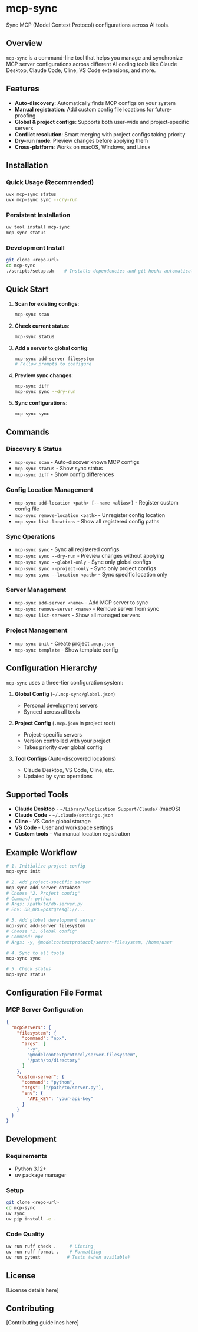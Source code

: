 # mcp-sync

Sync MCP (Model Context Protocol) configurations across AI tools.

## Overview

`mcp-sync` is a command-line tool that helps you manage and synchronize MCP server configurations across different AI coding tools like Claude Desktop, Claude Code, Cline, VS Code extensions, and more.

## Features

- **Auto-discovery**: Automatically finds MCP configs on your system
- **Manual registration**: Add custom config file locations for future-proofing
- **Global & project configs**: Supports both user-wide and project-specific servers
- **Conflict resolution**: Smart merging with project configs taking priority
- **Dry-run mode**: Preview changes before applying them
- **Cross-platform**: Works on macOS, Windows, and Linux

## Installation

### Quick Usage (Recommended)
```bash
uvx mcp-sync status
uvx mcp-sync sync --dry-run
```

### Persistent Installation
```bash
uv tool install mcp-sync
mcp-sync status
```

### Development Install
```bash
git clone <repo-url>
cd mcp-sync
./scripts/setup.sh    # Installs dependencies and git hooks automatically
```

## Quick Start

1. **Scan for existing configs**:
   ```bash
   mcp-sync scan
   ```

2. **Check current status**:
   ```bash
   mcp-sync status
   ```

3. **Add a server to global config**:
   ```bash
   mcp-sync add-server filesystem
   # Follow prompts to configure
   ```

4. **Preview sync changes**:
   ```bash
   mcp-sync diff
   mcp-sync sync --dry-run
   ```

5. **Sync configurations**:
   ```bash
   mcp-sync sync
   ```

## Commands

### Discovery & Status
- `mcp-sync scan` - Auto-discover known MCP configs
- `mcp-sync status` - Show sync status
- `mcp-sync diff` - Show config differences

### Config Location Management
- `mcp-sync add-location <path> [--name <alias>]` - Register custom config file
- `mcp-sync remove-location <path>` - Unregister config location
- `mcp-sync list-locations` - Show all registered config paths

### Sync Operations
- `mcp-sync sync` - Sync all registered configs
- `mcp-sync sync --dry-run` - Preview changes without applying
- `mcp-sync sync --global-only` - Sync only global configs
- `mcp-sync sync --project-only` - Sync only project configs
- `mcp-sync sync --location <path>` - Sync specific location only

### Server Management
- `mcp-sync add-server <name>` - Add MCP server to sync
- `mcp-sync remove-server <name>` - Remove server from sync
- `mcp-sync list-servers` - Show all managed servers

### Project Management
- `mcp-sync init` - Create project `.mcp.json`
- `mcp-sync template` - Show template config

## Configuration Hierarchy

`mcp-sync` uses a three-tier configuration system:

1. **Global Config** (`~/.mcp-sync/global.json`)
   - Personal development servers
   - Synced across all tools

2. **Project Config** (`.mcp.json` in project root)
   - Project-specific servers
   - Version controlled with your project
   - Takes priority over global config

3. **Tool Configs** (Auto-discovered locations)
   - Claude Desktop, VS Code, Cline, etc.
   - Updated by sync operations

## Supported Tools

- **Claude Desktop** - `~/Library/Application Support/Claude/` (macOS)
- **Claude Code** - `~/.claude/settings.json`
- **Cline** - VS Code global storage
- **VS Code** - User and workspace settings
- **Custom tools** - Via manual location registration

## Example Workflow

```bash
# 1. Initialize project config
mcp-sync init

# 2. Add project-specific server
mcp-sync add-server database
# Choose "2. Project config"
# Command: python
# Args: /path/to/db-server.py
# Env: DB_URL=postgresql://...

# 3. Add global development server
mcp-sync add-server filesystem
# Choose "1. Global config"
# Command: npx
# Args: -y, @modelcontextprotocol/server-filesystem, /home/user

# 4. Sync to all tools
mcp-sync sync

# 5. Check status
mcp-sync status
```

## Configuration File Format

### MCP Server Configuration
```json
{
  "mcpServers": {
    "filesystem": {
      "command": "npx",
      "args": [
        "-y",
        "@modelcontextprotocol/server-filesystem",
        "/path/to/directory"
      ]
    },
    "custom-server": {
      "command": "python",
      "args": ["/path/to/server.py"],
      "env": {
        "API_KEY": "your-api-key"
      }
    }
  }
}
```

## Development

### Requirements
- Python 3.12+
- uv package manager

### Setup
```bash
git clone <repo-url>
cd mcp-sync
uv sync
uv pip install -e .
```

### Code Quality
```bash
uv run ruff check .     # Linting
uv run ruff format .    # Formatting
uv run pytest          # Tests (when available)
```

## License

[License details here]

## Contributing

[Contributing guidelines here]
